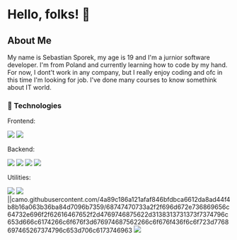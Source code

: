 <h1>Hello, folks! 👋</h1>

<h2>About Me</h2>

My name is Sebastian Sporek, my age is 19 and I'm a jurnior software developer. I'm from Poland and currently learning how to code by my hand.
For now, I dont't work in any company, but I really enjoy coding and ofc in this time I'm looking for job. I've done many courses to know somethink about IT world.

<h3>🔧 Technologies</h3>

Frontend:

![](https://img.shields.io/badge/Code-HTML5-informational?style=flat&logo=<LOGO_NAME>&logoColor=white&color=2bbc8a)
![](https://img.shields.io/badge/Code-CSS-informational?style=flat&logo=<LOGO_NAME>&logoColor=white&color=2bbc8a)

Backend:

![](https://img.shields.io/badge/Code-Python-informational?style=flat&logo=<LOGO_NAME>&logoColor=white&color=2bbc8a)
![](https://img.shields.io/badge/Code-C++-informational?style=flat&logo=<LOGO_NAME>&logoColor=white&color=2bbc8a)
![](https://img.shields.io/badge/Code-Django-informational?style=flat&logo=<LOGO_NAME>&logoColor=white&color=2bbc8a)
![](https://img.shields.io/badge/Code-MySQL-informational?style=flat&logo=<LOGO_NAME>&logoColor=white&color=2bbc8a)

Utilities:

![](https://img.shields.io/badge/-Ubuntu-informational?style=flat&logo=<LOGO_NAME>&logoColor=white&color=2bbc8a)
![](https://img.shields.io/badge/-Git-informational?style=flat&logo=<LOGO_NAME>&logoColor=white&color=2bbc8a)
||camo.githubusercontent.com/4a89c186a121afaf846bfdbca6612da8ad44f4b8b16a063b36ba84d7096b7359/68747470733a2f2f696d672e736869656c64732e696f2f62616467652f2d4769746875622d3138313731373f7374796c653d666c6174266c6f676f3d676974687562266c6f676f436f6c6f723d7768697465267374796c653d706c6173746963
![](https://img.shields.io/badge/-VSCode-informational?style=flat&logo=<LOGO_NAME>&logoColor=white&color=2bbc8a)
